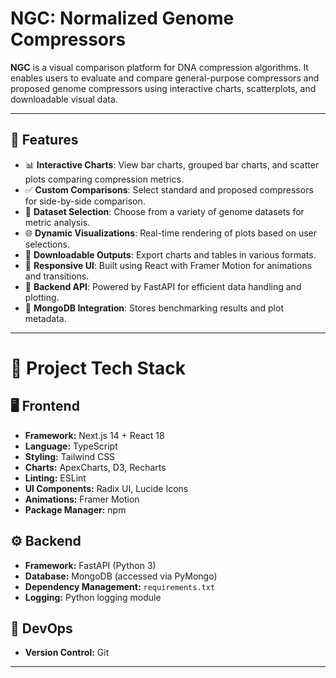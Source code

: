 # NGC: Normalized Genome Compressors

**NGC** is a visual comparison platform for DNA compression algorithms. It enables users to evaluate and compare general-purpose compressors and proposed genome compressors using interactive charts, scatterplots, and downloadable visual data.

---

## 📌 Features

- 📊 **Interactive Charts**: View bar charts, grouped bar charts, and scatter plots comparing compression metrics.
- ✅ **Custom Comparisons**: Select standard and proposed compressors for side-by-side comparison.
- 📁 **Dataset Selection**: Choose from a variety of genome datasets for metric analysis.
- 🌐 **Dynamic Visualizations**: Real-time rendering of plots based on user selections.
- 💾 **Downloadable Outputs**: Export charts and tables in various formats.
- 🔄 **Responsive UI**: Built using React with Framer Motion for animations and transitions.
- 🔧 **Backend API**: Powered by FastAPI for efficient data handling and plotting.
- 📂 **MongoDB Integration**: Stores benchmarking results and plot metadata.

---

# 🔧 Project Tech Stack

## 🖥️ Frontend

- **Framework:** Next.js 14 + React 18
- **Language:** TypeScript
- **Styling:** Tailwind CSS
- **Charts:** ApexCharts, D3, Recharts
- **Linting:** ESLint
- **UI Components:** Radix UI, Lucide Icons
- **Animations:** Framer Motion
- **Package Manager:** npm 

## ⚙️ Backend

- **Framework:** FastAPI (Python 3)
- **Database:** MongoDB (accessed via PyMongo)
- **Dependency Management:** `requirements.txt`
- **Logging:** Python logging module

## 🚀 DevOps

- **Version Control:** Git

---
